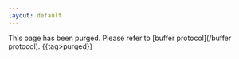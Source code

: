 ```yaml
---
layout: default
---
```


This page has been purged. Please refer to [buffer protocol](/buffer protocol).
{{tag>purged}}
